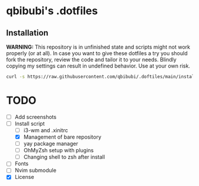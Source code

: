 # qbibubi's .dotfiles

## Installation

**WARNING:** This repository is in unfinished state and scripts might not work properly (or at all). In case you want to give these dotfiles a try you should fork the repository, review the code and tailor it to your needs. Blindly copying my settings can result in undefined behavior. Use at your own risk.

```bash
curl -s https://raw.githubusercontent.com/qbibubi/.doftiles/main/install | /usr/bin/bash
```


# TODO

- [ ] Add screenshots
- [ ] Install script 
    - [ ] i3-wm and .xinitrc
    - [x] Management of bare repository
    - [ ] yay package manager
    - [ ] OhMyZsh setup with plugins
    - [ ] Changing shell to zsh after install
- [ ] Fonts
- [ ] Nvim submodule
- [x] License
